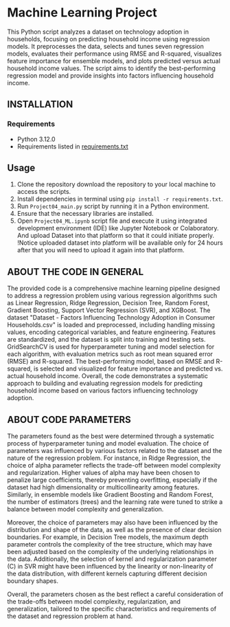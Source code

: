 # Machine Learning Project

This Python script analyzes a dataset on technology adoption in households, focusing on predicting household income 
using regression models. It preprocesses the data, selects and tunes seven regression models, evaluates their 
performance using RMSE and R-squared, visualizes feature importance for ensemble models, and plots predicted versus 
actual household income values. The script aims to identify the best-performing regression model and provide insights 
into factors influencing household income.

## INSTALLATION

### Requirements

- Python 3.12.0
- Requirements listed in [requirements.txt](requirements.txt)

## Usage
1. Clone the repository download the repository to your local machine to access the scripts.
2. Install dependencies in terminal using `pip install -r requirements.txt`. 
3. Run `Project04_main.py` script by running it in a Python environment. 
4. Ensure that the necessary libraries are installed. 
5. Open `Project04_ML.ipynb` script file and execute it using integrated development environment (IDE)
like Jupyter Notebook or Colaboratory. And upload Dataset into that platform so that it could initiate properly. !Notice
uploaded dataset into platform will be available only for 24 hours after that you will need to upload it again into that
platform.

## ABOUT THE CODE IN GENERAL

The provided code is a comprehensive machine learning pipeline designed to address a regression problem using various 
regression algorithms such as Linear Regression, Ridge Regression, Decision Tree, Random Forest, Gradient Boosting, 
Support Vector Regression (SVR), and XGBoost. The dataset "Dataset - Factors Influencing Technology Adoption in Consumer
Households.csv" is loaded and preprocessed, including handling missing values, encoding categorical variables, and 
feature engineering. Features are standardized, and the dataset is split into training and testing sets. GridSearchCV 
is used for hyperparameter tuning and model selection for each algorithm, with evaluation metrics such as root mean 
squared error (RMSE) and R-squared. The best-performing model, based on RMSE and R-squared, is selected and visualized 
for feature importance and predicted vs. actual household income. Overall, the code demonstrates a systematic approach 
to building and evaluating regression models for predicting household income based on various factors influencing 
technology adoption.

## ABOUT CODE PARAMETERS

The parameters found as the best were determined through a systematic process of hyperparameter tuning and model 
evaluation. The choice of parameters was influenced by various factors related to the dataset and the nature of the 
regression problem. For instance, in Ridge Regression, the choice of alpha parameter reflects the trade-off between 
model complexity and regularization. Higher values of alpha may have been chosen to penalize large coefficients, thereby
preventing overfitting, especially if the dataset had high dimensionality or multicollinearity among features. 
Similarly, in ensemble models like Gradient Boosting and Random Forest, the number of estimators (trees) and the 
learning rate were tuned to strike a balance between model complexity and generalization.

Moreover, the choice of parameters may also have been influenced by the distribution and shape of the data, as well as 
the presence of clear decision boundaries. For example, in Decision Tree models, the maximum depth parameter controls 
the complexity of the tree structure, which may have been adjusted based on the complexity of the underlying 
relationships in the data. Additionally, the selection of kernel and regularization parameter (C) in SVR might have been
influenced by the linearity or non-linearity of the data distribution, with different kernels capturing different 
decision boundary shapes.

Overall, the parameters chosen as the best reflect a careful consideration of the trade-offs between model complexity, 
regularization, and generalization, tailored to the specific characteristics and requirements of the dataset and 
regression problem at hand.
